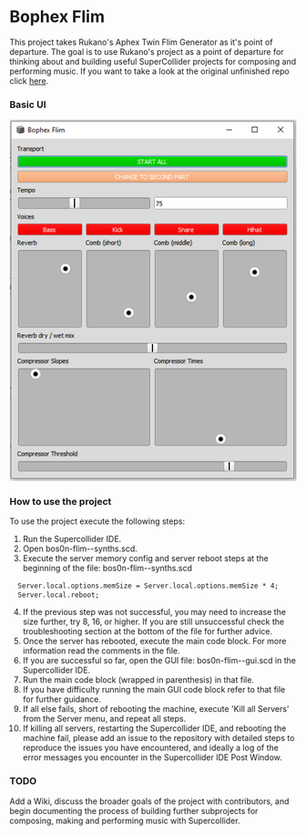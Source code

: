 # Bophex Flim

This project takes Rukano's Aphex Twin Flim Generator as it's point of departure. The goal is to use Rukano's project as a point of departure for thinking about and building useful SuperCollider projects for composing and performing music. If you want to take a look at the original unfinished repo click
[here](https://github.com/rukano/scprivatepool/tree/master/projects/aphex_flim/).

### Basic UI

![Image](https://github.com/leonardreidy/bophex-flim/blob/master/assets/bophex-flim-gui.png)

### How to use the project

To use the project execute the following steps:

1. Run the Supercollider IDE.
2. Open bos0n-flim--synths.scd.
3. Execute the server memory config and server reboot steps at the beginning of the file: bos0n-flim--synths.scd

```supercollider
  Server.local.options.memSize = Server.local.options.memSize * 4;
  Server.local.reboot;

```
4. If the previous step was not successful, you may need to increase the size further, try 8, 16, or higher. If you are still unsuccessful check the troubleshooting section at the bottom of the file for further advice.
5. Once the server has rebooted, execute the main code block. For more information read the comments in the file.
6. If you are successful so far, open the GUI file: bos0n-flim--gui.scd in the Supercollider IDE.
6. Run the main code block (wrapped in parenthesis) in that file.
7. If you have difficulty running the main GUI code block refer to that file for further guidance.
8. If all else fails, short of rebooting the machine, execute 'Kill all Servers' from the Server menu, and repeat all steps.
9. If killing all servers, restarting the Supercollider IDE, and rebooting the machine fail, please add an issue to the repository with detailed steps to reproduce the issues you have encountered, and ideally a log of the error messages you encounter in the Supercollider IDE Post Window.

### TODO

Add a Wiki, discuss the broader goals of the project with contributors, and begin documenting the process of building further subprojects for composing, making and performing music with Supercollider.